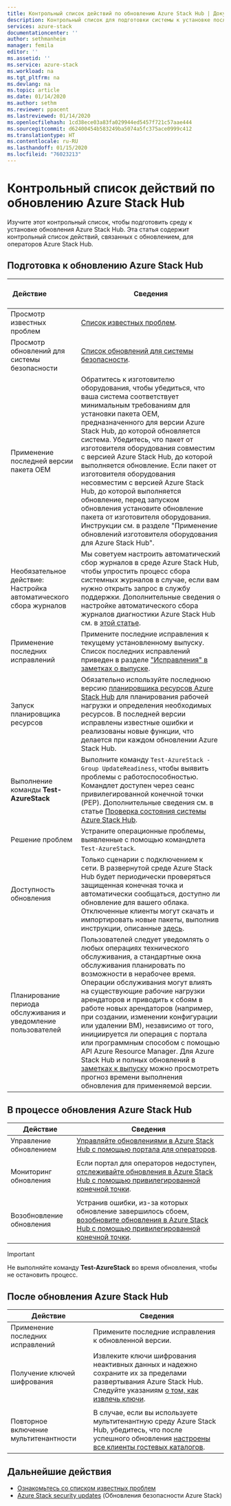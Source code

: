 ```yaml
---
title: Контрольный список действий по обновлению Azure Stack Hub | Документация Майкрософт
description: Контрольный список для подготовки системы к установке последнего обновления Azure Stack Hub.
services: azure-stack
documentationcenter: ''
author: sethmanheim
manager: femila
editor: ''
ms.assetid: ''
ms.service: azure-stack
ms.workload: na
ms.tgt_pltfrm: na
ms.devlang: na
ms.topic: article
ms.date: 01/14/2020
ms.author: sethm
ms.reviewer: ppacent
ms.lastreviewed: 01/14/2020
ms.openlocfilehash: 1cd38ece03a83fa029944ed5457f721c57aae444
ms.sourcegitcommit: d62400454b583249ba5074a5fc375ace0999c412
ms.translationtype: HT
ms.contentlocale: ru-RU
ms.lasthandoff: 01/15/2020
ms.locfileid: "76023213"
---
```

# <a name="azure-stack-hub-update-activity-checklist"></a>Контрольный список действий по обновлению Azure Stack Hub

Изучите этот контрольный список, чтобы подготовить среду к установке обновления Azure Stack Hub. Эта статья содержит контрольный список действий, связанных с обновлением, для операторов Azure Stack Hub.

## <a name="prepare-for-azure-stack-hub-update"></a>Подготовка к обновлению Azure Stack Hub

| &nbsp; &nbsp; &nbsp; &nbsp; &nbsp; &nbsp; &nbsp; &nbsp; &nbsp; &nbsp; &nbsp; Действие &nbsp; &nbsp; &nbsp; &nbsp; &nbsp; &nbsp; &nbsp; &nbsp; &nbsp; &nbsp; &nbsp;                   | Сведения                                                   |
|------------------------------|-----------------------------------------------------------|
| Просмотр известных проблем     | [Список известных проблем](known-issues.md).                |
| Просмотр обновлений для системы безопасности | [Список обновлений для системы безопасности](release-notes-security-updates.md).      |
| Применение последней версии пакета OEM | Обратитесь к изготовителю оборудования, чтобы убедиться, что ваша система соответствует минимальным требованиям для установки пакета OEM, предназначенного для версии Azure Stack Hub, до которой обновляется система. Убедитесь, что пакет от изготовителя оборудования совместим с версией Azure Stack Hub, до которой выполняется обновление. Если пакет от изготовителя оборудования несовместим с версией Azure Stack Hub, до которой выполняется обновление, перед запуском обновления установите обновление пакета от изготовителя оборудования. Инструкции см. в разделе "Применение обновлений изготовителя оборудования для Azure Stack Hub". |
| Необязательное действие: Настройка автоматического сбора журналов | Мы советуем настроить автоматический сбор журналов в среде Azure Stack Hub, чтобы упростить процесс сбора системных журналов в случае, если вам нужно открыть запрос в службу поддержки. Дополнительные сведения о настройке автоматического сбора журналов диагностики Azure Stack Hub см. в [этой статье](azure-stack-configure-automatic-diagnostic-log-collection.md). |
| Применение последних исправлений | Примените последние исправления к текущему установленному выпуску. Список последних исправлений приведен в разделе ["Исправления" в заметках о выпуске](release-notes.md#hotfixes). |
| Запуск планировщика ресурсов | Обязательно используйте последнюю версию [планировщика ресурсов Azure Stack Hub](azure-stack-capacity-planning-overview.md) для планирования рабочей нагрузки и определения необходимых ресурсов. В последней версии исправлены известные ошибки и реализованы новые функции, что делается при каждом обновлении Azure Stack Hub. |
| Выполнение команды **Test-AzureStack** | Выполните команду `Test-AzureStack -Group UpdateReadiness`, чтобы выявить проблемы с работоспособностью. Командлет доступен через сеанс привилегированной конечной точки (PEP). Дополнительные сведения см. в статье [Проверка состояния системы Azure Stack Hub](azure-stack-diagnostic-test.md). |
| Решение проблем | Устраните операционные проблемы, выявленные с помощью командлета `Test-AzureStack`. |
| Доступность обновления | Только сценарии с подключением к сети. В развернутой среде Azure Stack Hub будет периодически проверяться защищенная конечная точка и автоматически сообщаться, доступно ли обновление для вашего облака. Отключенные клиенты могут скачать и импортировать новые пакеты, выполнив инструкции, описанные [здесь](azure-stack-apply-updates.md). |
| Планирование периода обслуживания и уведомление пользователей | Пользователей следует уведомлять о любых операциях технического обслуживания, а стандартные окна обслуживания планировать по возможности в нерабочее время. Операции обслуживания могут влиять на существующие рабочие нагрузки арендаторов и приводить к сбоям в работе новых арендаторов (например, при создании, изменении конфигурации или удалении ВМ), независимо от того, инициируется ли операция с портала или программным способом с помощью API Azure Resource Manager. Для Azure Stack Hub и полных обновлений в [заметках к выпуску](release-notes.md) можно просмотреть прогноз времени выполнения обновления для применяемой версии. |

## <a name="during-azure-stack-hub-update"></a>В процессе обновления Azure Stack Hub

| Действие | Сведения |
|--------------------|------------------------------------------------------------------------------------------------------|
| Управление обновлением |[Управляйте обновлениями в Azure Stack Hub с помощью портала для операторов](azure-stack-updates.md). |
|  |  |
| Мониторинг обновления | Если портал для операторов недоступен, [отслеживайте обновления в Azure Stack Hub с помощью привилегированной конечной точки](azure-stack-monitor-update.md). |
|  |  |
| Возобновление обновления | Устранив ошибки, из-за которых обновление завершилось сбоем, [возобновите обновления в Azure Stack Hub с помощью привилегированной конечной точки](azure-stack-monitor-update.md). |

> [!IMPORTANT]  
> Не выполняйте команду **Test-AzureStack** во время обновления, чтобы не остановить процесс.

## <a name="after-azure-stack-hub-update"></a>После обновления Azure Stack Hub

| Действие | Сведения |
|--------------------------|----------------------------------------------------------------------------------------------------------------------------------------------------------------|
| Применение последних исправлений | Примените последние исправления к обновленной версии. |
| Получение ключей шифрования | Извлеките ключи шифрования неактивных данных и надежно сохраните их за пределами развертывания Azure Stack Hub. Следуйте указаниям [о том, как извлечь ключи](azure-stack-security-bitlocker.md). |
|  |  |
| Повторное включение мультитенантности | В случае, если вы используете мультитенантную среду Azure Stack Hub, убедитесь, что после успешного обновления [настроены все клиенты гостевых каталогов](azure-stack-enable-multitenancy.md#configure-guest-directory). |

## <a name="next-steps"></a>Дальнейшие действия

- [Ознакомьтесь со списком известных проблем](known-issues.md)
- [Azure Stack security updates](release-notes-security-updates.md) (Обновления безопасности Azure Stack)

